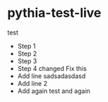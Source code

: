 # pythia-test-live
test
- Step 1
- Step 2
- Step 3
- Step 4 changed Fix this
- Add line sadsadasdasd
- Add line 2
- Add again
test and again
